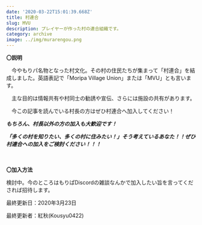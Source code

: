 ```yaml
---
date: '2020-03-22T15:01:39.668Z'
title: 村連合
slug: MVU
description: プレイヤーが作った村の連合組織です。
category: archive
image: ../img/murarengou.png
---
```

**〇説明**

　今やもりパ名物となった村文化。その村の住民たちが集まって「村連合」を結成しました。英語表記で「Moripa Village Union」または「MVU」とも言います。

　主な目的は情報共有や村同士の勧誘や宣伝、さらには施設の共有があります。

　今この記事を読んでいる村長の方はぜひ村連合へ加入してください！

***もちろん、村長以外の方の加入も大歓迎です！***

***「多くの村を知りたい、多くの村に住みたい！」そう考えているあなた！！ぜひ村連合への加入をご検討ください！！！***

\
\
**〇加入方法**

検討中。今のところはもりぱDiscordの雑談なんかで加入したい旨を言ってくだされば招待します。



最終更新日：2020年3月23日

最終更新者：紅秋(Kousyu0422)
